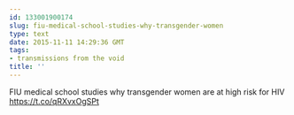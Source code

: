```yaml
---
id: 133001900174
slug: fiu-medical-school-studies-why-transgender-women
type: text
date: 2015-11-11 14:29:36 GMT
tags:
- transmissions from the void
title: ''
---
```

FIU medical school studies why transgender women are at high risk for HIV https://t.co/qRXvxOgSPt